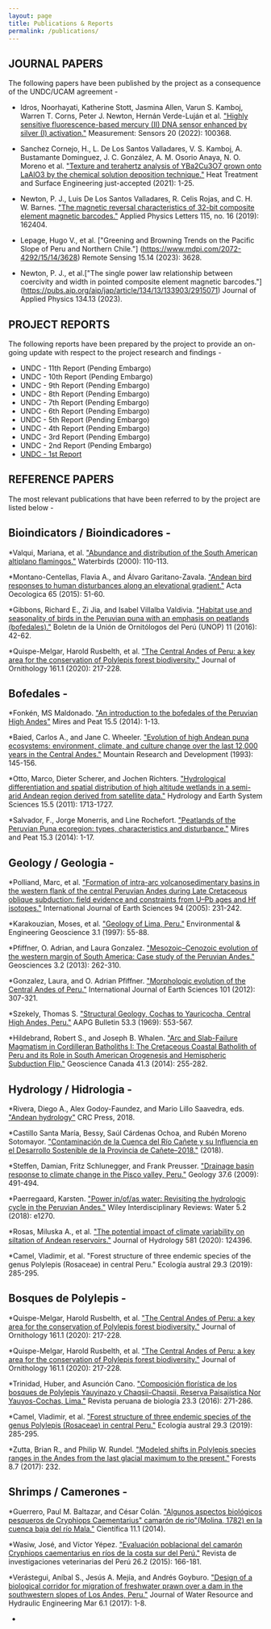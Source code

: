 ```yaml
---
layout: page
title: Publications & Reports
permalink: /publications/
---
```


## JOURNAL PAPERS
The following papers have been published by the project as a consequence of the UNDC/UCAM agreement -

* Idros, Noorhayati, Katherine Stott, Jasmina Allen, Varun S. Kamboj, Warren T. Corns, Peter J. Newton, Hernán Verde-Luján et al. ["Highly sensitive fluorescence-based mercury (II) DNA sensor enhanced by silver (I) activation."](https://www.sciencedirect.com/science/article/pii/S2665917422000022) Measurement: Sensors 20 (2022): 100368.

* Sanchez Cornejo, H., L. De Los Santos Valladares, V. S. Kamboj, A. Bustamante Dominguez, J. C. González, A. M. Osorio Anaya, N. O. Moreno et al. ["Texture and terahertz analysis of YBa2Cu3O7 grown onto LaAlO3 by the chemical solution deposition technique."](https://www.tandfonline.com/doi/full/10.1080/25787616.2021.2022294) Heat Treatment and Surface Engineering just-accepted (2021): 1-25.

* Newton, P. J., Luis De Los Santos Valladares, R. Celis Rojas, and C. H. W. Barnes. ["The magnetic reversal characteristics of 32-bit composite element magnetic barcodes."](https://aip.scitation.org/doi/abs/10.1063/1.5119075) Applied Physics Letters 115, no. 16 (2019): 162404.

* Lepage, Hugo V., et al. ["Greening and Browning Trends on the Pacific Slope of Peru and Northern Chile."] (https://www.mdpi.com/2072-4292/15/14/3628) Remote Sensing 15.14 (2023): 3628.

* Newton, P. J., et al.["The single power law relationship between coercivity and width in pointed composite element magnetic barcodes."] (https://pubs.aip.org/aip/jap/article/134/13/133903/2915071)  Journal of Applied Physics 134.13 (2023).


## PROJECT REPORTS
The following reports have been prepared by the project to provide an on-going update with respect to the project research and findings -
* UNDC - 11th Report (Pending Embargo)
* UNDC - 10th Report (Pending Embargo)
* UNDC - 9th Report (Pending Embargo)
* UNDC - 8th Report (Pending Embargo)
* UNDC - 7th Report (Pending Embargo)
* UNDC - 6th Report (Pending Embargo)
* UNDC - 5th Report (Pending Embargo)
* UNDC - 4th Report (Pending Embargo)
* UNDC - 3rd Report (Pending Embargo)
* UNDC - 2nd Report (Pending Embargo)
* [UNDC - 1st Report](https://www.dropbox.com/s/0cpgh51lhrk9p92/1ST%20PROJECT%20REPORT.%20UNDC%20V3%20ammended.pdf?dl=0)


## REFERENCE PAPERS
The most relevant publications that have been referred to by the project are listed below -

## Bioindicators / Bioindicadores -
*Valqui, Mariana, et al. ["Abundance and distribution of the South American altiplano flamingos."](https://www.jstor.org/stable/1522154) Waterbirds (2000): 110-113.

*Montano-Centellas, Flavia A., and Álvaro Garitano-Zavala. ["Andean bird responses to human disturbances along an elevational gradient."](https://www.sciencedirect.com/science/article/abs/pii/S1146609X15000545) Acta Oecologica 65 (2015): 51-60.

*Gibbons, Richard E., Zi Jia, and Isabel Villalba Valdivia. ["Habitat use and seasonality of birds in the Peruvian puna with an emphasis on peatlands (bofedales)."](https://d1wqtxts1xzle7.cloudfront.net/51700363/boletin_unop_vol._11_n2_2016_-_gibbons-libre.pdf?1486571477=&response-content-disposition=inline%3B+filename%3DHabitat_use_and_seasonality_of_birds_in.pdf&Expires=1676324288&Signature=H88fZt2rDG9nxqNOEd9A4zWsd62Ms1oKmZqijBjUoFYcv-d~hODeE8USyPCCH0rWixY4U1gIOhsxg0mfjqZ-B-aJM6bqHRYBoj2Atwm-luXxEEqQ44pFsCxAy1Yt4fk0zG8~HSjcAVZ6m1motSTfwS2E-5jc6iuC6EK~uCOqVi2sTVrEWi7DsTItQK9SudMVACEMyDB2I7pE1IpwryPGzRUxdf12PbuIRfhWsjbQaUdgMKUesXYFiBDN2ojPVj4uZ2rI-U6hkwxVaVMKKRK9biD3vQtYsQiK47m~YpGvWr43dt2SeocxDI5RMjJizkEW8ZvIHX~d~FsncBlLsBdlAg__&Key-Pair-Id=APKAJLOHF5GGSLRBV4ZA) Boletın de la Unión de Ornitólogos del Perú (UNOP) 11 (2016): 42-62.

*Quispe-Melgar, Harold Rusbelth, et al. ["The Central Andes of Peru: a key area for the conservation of Polylepis forest biodiversity."](https://link.springer.com/article/10.1007/s10336-019-01703-5) Journal of Ornithology 161.1 (2020): 217-228.


## Bofedales -
*Fonkén, MS Maldonado. ["An introduction to the bofedales of the Peruvian High Andes"](https://www.researchgate.net/profile/Monica-Sofia-Maldonado-Fonken/publication/269633569_An_introduction_to_the_bofedales_of_the_Peruvian_High_Andes/links/54908be70cf214269f26ce7c/An-introduction-to-the-bofedales-of-the-Peruvian-High-Andes.pdf) Mires and Peat 15.5 (2014): 1-13.

*Baied, Carlos A., and Jane C. Wheeler. ["Evolution of high Andean puna ecosystems: environment, climate, and culture change over the last 12,000 years in the Central Andes."](https://www.jstor.org/stable/3673632) Mountain Research and Development (1993): 145-156.

*Otto, Marco, Dieter Scherer, and Jochen Richters. ["Hydrological differentiation and spatial distribution of high altitude wetlands in a semi-arid Andean region derived from satellite data."](https://hess.copernicus.org/articles/15/1713/2011/)  Hydrology and Earth System Sciences 15.5 (2011): 1713-1727.

*Salvador, F., Jorge Monerris, and Line Rochefort. ["Peatlands of the Peruvian Puna ecoregion: types, characteristics and disturbance."](http://mires-and-peat.net/media/map15/map_15_03.pdf) Mires and Peat 15.3 (2014): 1-17.


## Geology / Geologia -
*Polliand, Marc, et al. ["Formation of intra-arc volcanosedimentary basins in the western flank of the central Peruvian Andes during Late Cretaceous oblique subduction: field evidence and constraints from U–Pb ages and Hf isotopes."](https://link.springer.com/article/10.1007/s00531-005-0464-5) International Journal of Earth Sciences 94 (2005): 231-242.

*Karakouzian, Moses, et al. ["Geology of Lima, Peru."](https://pubs.geoscienceworld.org/aeg/eeg/article-abstract/III/1/55/137020/Geology-of-Lima-Peru) Environmental & Engineering Geoscience 3.1 (1997): 55-88.

*Pfiffner, O. Adrian, and Laura Gonzalez. ["Mesozoic–Cenozoic evolution of the western margin of South America: Case study of the Peruvian Andes."](https://www.mdpi.com/2076-3263/3/2/262) Geosciences 3.2 (2013): 262-310.

*Gonzalez, Laura, and O. Adrian Pfiffner. ["Morphologic evolution of the Central Andes of Peru."](https://link.springer.com/article/10.1007/s00531-011-0676-9) International Journal of Earth Sciences 101 (2012): 307-321.

*Szekely, Thomas S. ["Structural Geology, Cochas to Yauricocha, Central High Andes, Peru."](https://pubs.geoscienceworld.org/aapgbull/article-abstract/53/3/553/35464/Structural-Geology-Cochas-to-Yauricocha-Central) AAPG Bulletin 53.3 (1969): 553-567.

*Hildebrand, Robert S., and Joseph B. Whalen. ["Arc and Slab-Failure Magmatism in Cordilleran Batholiths I: The Cretaceous Coastal Batholith of Peru and its Role in South American Orogenesis and Hemispheric Subduction Flip."](https://www.erudit.org/en/journals/geocan/1900-v1-n1-geocan01587/1027244ar/) Geoscience Canada 41.3 (2014): 255-282.


## Hydrology / Hidrologia -
*Rivera, Diego A., Alex Godoy-Faundez, and Mario Lillo Saavedra, eds. ["Andean hydrology"](https://books.google.co.uk/books?hl=en&lr=&id=nj0PEAAAQBAJ&oi=fnd&pg=PP1&dq=andean+hydrology&ots=iZYpkWm5KK&sig=Ye6NIp6hRF7AWyt4J8yQaJVDRsc&redir_esc=y#v=onepage&q=andean%20hydrology&f=false) CRC Press, 2018.

*Castillo Santa María, Bessy, Saúl Cárdenas Ochoa, and Rubén Moreno Sotomayor. ["Contaminación de la Cuenca del Río Cañete y su Influencia en el Desarrollo Sostenible de la Provincia de Cañete–2018."](http://repositorio.usdg.edu.pe/handle/USDG/213) (2018).

*Steffen, Damian, Fritz Schlunegger, and Frank Preusser. ["Drainage basin response to climate change in the Pisco valley, Peru."](https://pubs.geoscienceworld.org/gsa/geology/article-abstract/37/6/491/29928/Drainage-basin-response-to-climate-change-in-the) Geology 37.6 (2009): 491-494.

*Paerregaard, Karsten. ["Power in/of/as water: Revisiting the hydrologic cycle in the Peruvian Andes."](https://wires.onlinelibrary.wiley.com/doi/full/10.1002/wat2.1270) Wiley Interdisciplinary Reviews: Water 5.2 (2018): e1270.

*Rosas, Miluska A., et al. ["The potential impact of climate variability on siltation of Andean reservoirs."](https://www.sciencedirect.com/science/article/abs/pii/S002216941931131X) Journal of Hydrology 581 (2020): 124396.

*Camel, Vladimir, et al. "Forest structure of three endemic species of the genus Polylepis (Rosaceae) in central Peru." Ecología austral 29.3 (2019): 285-295.



## Bosques de Polylepis -
*Quispe-Melgar, Harold Rusbelth, et al. ["The Central Andes of Peru: a key area for the conservation of Polylepis forest biodiversity."](https://link.springer.com/article/10.1007/s10336-019-01703-5) Journal of Ornithology 161.1 (2020): 217-228.

*Quispe-Melgar, Harold Rusbelth, et al. ["The Central Andes of Peru: a key area for the conservation of Polylepis forest biodiversity."](https://link.springer.com/article/10.1007/s10336-019-01703-5) Journal of Ornithology 161.1 (2020): 217-228.

*Trinidad, Huber, and Asunción Cano. ["Composición florística de los bosques de Polylepis Yauyinazo y Chaqsii-Chaqsii, Reserva Paisajística Nor Yauyos-Cochas, Lima."](http://www.scielo.org.pe/scielo.php?pid=S1727-99332016000300006&script=sci_arttext&tlng=pt) Revista peruana de biología 23.3 (2016): 271-286.

*Camel, Vladimir, et al. ["Forest structure of three endemic species of the genus Polylepis (Rosaceae) in central Peru."](http://www.scielo.org.ar/scielo.php?script=sci_arttext&pid=S1667-782X2019000300001) Ecología austral 29.3 (2019): 285-295.

*Zutta, Brian R., and Philip W. Rundel. ["Modeled shifts in Polylepis species ranges in the Andes from the last glacial maximum to the present."](https://www.mdpi.com/1999-4907/8/7/232) Forests 8.7 (2017): 232.


## Shrimps / Camerones -
*Guerrero, Paul M. Baltazar, and César Colán. ["Algunos aspectos biológicos pesqueros de Cryphiops Caementarius" camarón de rio"(Molina, 1782) en la cuenca baja del río Mala."](https://scholar.google.com/scholar?hl=en&as_sdt=0%2C5&q=ALGUNOS+ASPECTOS+BIOL%C3%93GICOS+PESQUEROS+DE+Cryphiops+caementarius+%22CAMAR%C3%93N+DE+RIO%22+%28MOLINA%2C+1782%29+EN+LA+CUENCA+BAJA+DEL+R%C3%8DO+MALA&btnG=) Científica 11.1 (2014).

*Wasiw, José, and Víctor Yépez. ["Evaluación poblacional del camarón Cryphiops caementarius en ríos de la costa sur del Perú."](http://www.scielo.org.pe/scielo.php?pid=S1609-91172015000200002&script=sci_arttext&tlng=en) Revista de investigaciones veterinarias del Perú 26.2 (2015): 166-181.

*Verástegui, Aníbal S., Jesús A. Mejía, and Andrés Goyburo. ["Design of a biological corridor for migration of freshwater prawn over a dam in the southwestern slopes of Los Andes, Peru."](https://www.researchgate.net/profile/Andres-Goyburo/publication/315703107_Design_of_a_Biological_Corridor_for_Migration_of_Freshwater_Prawn_over_a_Dam_in_the_Southwestern_Slopes_of_Los_Andes_Peru/links/58ed10ebaca2724f0a26b33b/Design-of-a-Biological-Corridor-for-Migration-of-Freshwater-Prawn-over-a-Dam-in-the-Southwestern-Slopes-of-Los-Andes-Peru.pdf) Journal of Water Resource and Hydraulic Engineering Mar 6.1 (2017): 1-8.


*
